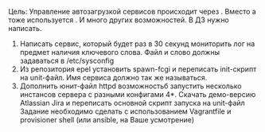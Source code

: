 Цель: Управление автозагрузкой сервисов происходит через . Вместо а тоже используется . И много других возможностей. В ДЗ нужно написать.
1. Написать сервис, который будет раз в 30 секунд мониторить лог на предмет наличия ключевого слова. Файл и слово должны задаваться в /etc/sysconfig
2. Из репозитория epel установить spawn-fcgi и переписать init-скрипт на unit-файл. Имя сервиса должно так же называться.
3. Дополнить юнит-файл httpd возможностьб запустить несколько инстансов сервера с разными конфигами
4*. Скачать демо-версию Atlassian Jira  и переписать основной скрипт запуска на unit-файл
Задание необходимо сделать с использованием Vagrantfile и provisioner shell  (или ansible, на Ваше усмотрение)
